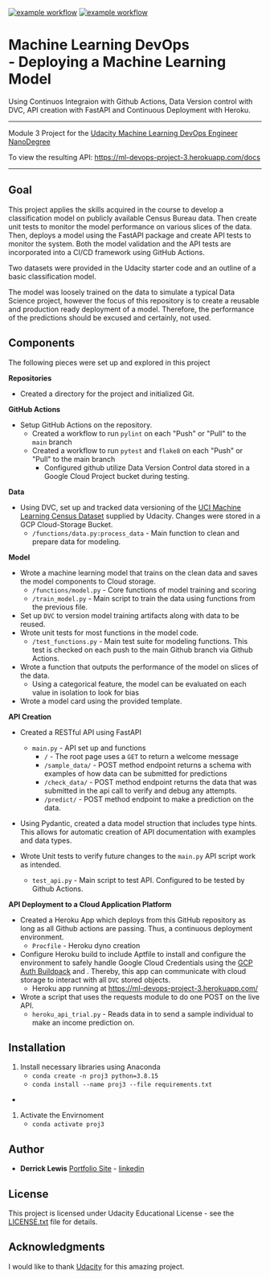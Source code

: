 [![example workflow](https://github.com/lewi0332/ML_DevOps_Deploying_a_Machine_Learning_Model/actions/workflows/pylint.yml/badge.svg)](https://github.com/lewi0332/ML_DevOps_Deploying_a_Machine_Learning_Model/actions)
[![example workflow](https://github.com/lewi0332/ML_DevOps_Deploying_a_Machine_Learning_Model/actions/workflows/python-package.yml/badge.svg)](https://github.com/lewi0332/ML_DevOps_Deploying_a_Machine_Learning_Model/actions)

# Machine Learning DevOps<br> - Deploying a Machine Learning Model

Using Continuos Integraion with Github Actions, Data Version control with DVC, API creation with FastAPI and 
Continuous Deployment with Heroku.

---
Module 3 Project for the [Udacity Machine Learning DevOps Engineer NanoDegree](https://www.udacity.com/course/machine-learning-dev-ops-engineer-nanodegree--nd0821)

To view the resulting API:
https://ml-devops-project-3.herokuapp.com/docs

---
## Goal 

This project applies the skills acquired in the course to develop a classification model on publicly available Census Bureau data. Then create unit tests to monitor the model performance on various slices of the data. Then, deploys a model using the FastAPI package and create API tests to monitor the system. Both the model validation and the API tests are incorporated into a CI/CD framework using GitHub Actions.

Two datasets were provided in the Udacity starter code and an outline of a basic classification model.

The model was loosely trained on the data to simulate a typical Data Science project, however the focus of this repository is to create a reusable and production ready deployment of a model. Therefore, the performance of the predictions should be excused and certainly, not used. 

## Components

The following pieces were set up and explored in this project

**Repositories**

- Created a directory for the project and initialized Git.

**GitHub Actions**

- Setup GitHub Actions on the repository.
  - Created a workflow to run `pylint` on each "Push" or "Pull" to the `main` branch
  - Created a workflow to run `pytest` and `flake8` on each "Push" or "Pull" to the main branch
    - Configured github utilize Data Version Control data stored in a Google Cloud Project bucket during testing.  

**Data**

- Using DVC, set up and tracked data versioning of the [UCI Machine Learning Census Dataset](https://archive.ics.uci.edu/ml/datasets/census+income) supplied by Udacity.  Changes were stored in a GCP Cloud-Storage Bucket.
  - `/functions/data.py:process_data` - Main function to clean and prepare data for modeling. 

**Model**

- Wrote a machine learning model that trains on the clean data and saves the model components to Cloud storage. 
  - `/functions/model.py` - Core functions of model training and scoring
  - `/train_model.py` - Main script to train the data using functions from the previous file.
- Set up `DVC` to version model training artifacts along with data to be reused.
- Wrote unit tests for most functions in the model code.
  - `/test_functions.py` - Main test suite for modeling functions. This test is checked on each push to the main Github branch via Github Actions. 
- Wrote a function that outputs the performance of the model on slices of the data.
  - Using a categorical feature, the model can be evaluated on each value in isolation to look for bias
- Wrote a model card using the provided template.

  
**API Creation**

- Created a RESTful API using FastAPI
  - `main.py` - API set up and functions 
    - `/` - The root page uses a `GET` to return a welcome message
    - `/sample_data/` - POST method endpoint returns a schema with examples of how data can be submitted for predictions
    - `/check_data/` - POST method endpoint returns the data that was submitted in the api call to verify and debug any attempts. 
    - `/predict/` - POST method endpoint to make a prediction on the data. 

- Using Pydantic, created a data model struction that includes type hints. This allows for automatic creation of API documentation with examples and data types. 

- Wrote Unit tests to verify future changes to the `main.py` API script work as intended. 
  - `test_api.py` - Main script to test API. Configured to be tested by Github Actions. 


**API Deployment to a Cloud Application Platform**

- Created a Heroku App which deploys from this GitHub repository as long as all Github actions are passing. Thus, a continuous deployment environment.
  - `Procfile` - Heroku dyno creation
- Configure Heroku build to include Aptfile to install and configure the environment to safely handle Google Cloud Credentials using the [GCP Auth Buildpack](https://elements.heroku.com/buildpacks/buyersight/heroku-google-application-credentials-buildpack) and . Thereby, this app can communicate with cloud storage to interact with all `DVC` stored objects. 
  - Heroku app running at https://ml-devops-project-3.herokuapp.com/
- Wrote a script that uses the requests module to do one POST on the live API.
  - `heroku_api_trial.py` - Reads data in to send a sample individual to make an income prediction on. 


## Installation

1. Install necessary libraries using Anaconda
    - `conda create -n proj3 python=3.8.15`
    - `conda install --name proj3 --file requirements.txt`
  - 
1. Activate the Envirnoment
    - `conda activate proj3`

## Author

-   **Derrick Lewis**  [Portfolio Site](https://www.derrickjameslewis.com) - [linkedin](https://www.linkedin.com/in/derrickjlewis/)


## License

This project is licensed under Udacity Educational License - see the [LICENSE.txt](LICENSE.txt) file for details.

## Acknowledgments

I would like to thank [Udacity](https://eu.udacity.com/) for this amazing project.
